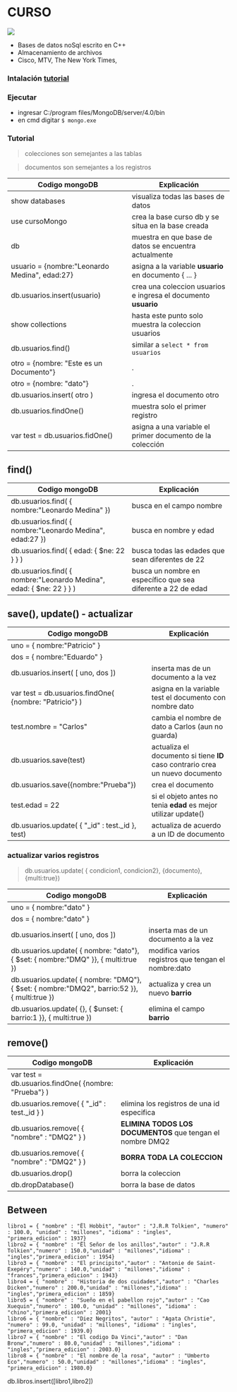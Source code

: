 CURSO
===================
![](https://cdn-images-1.medium.com/max/1600/1*Ce0gUe0LbnhL7ebnDGTp5w.png)

* Bases de datos noSql escrito en C++
* Almacenamiento de archivos
* Cisco, MTV, The New York Times, 

### Intalación [tutorial](https://docs.mongodb.com/manual/tutorial/install-mongodb-on-windows/)
### Ejecutar 
* ingresar C:/program files/MongoDB/server/4.0/bin
* en cmd digitar ```$ mongo.exe```
### Tutorial
> colecciones son semejantes a las tablas

> documentos son semejantes a los registros

Codigo mongoDB | Explicación 
------------- | -------------
show databases | visualiza todas las bases de datos
use cursoMongo | crea la base curso db y se situa en la base creada
db | muestra en que base de datos se encuentra actualmente
usuario = {nombre:"Leonardo Medina", edad:27} | asigna a la variable **usuario** en documento { ... }
db.usuarios.insert(usuario) | crea una coleccion usuarios e ingresa el documento **usuario**
show collections | hasta este punto solo muestra la coleccion usuarios 
db.usuarios.find() | similar a ````select * from usuarios````
otro = {nombre: "Este es un Documento"} | .
otro = {nombre: "dato"} | .
db.usuarios.insert( otro ) | ingresa el documento otro
db.usuarios.findOne() | muestra solo el primer registro
var test = db.usuarios.fidOne() | asigna a una variable el primer documento de la colección

## find()

Codigo mongoDB | Explicación 
------------- | -------------
db.usuarios.find( { nombre:"Leonardo Medina" }) | busca en el campo nombre
db.usuarios.find( { nombre:"Leonardo Medina", edad:27 }) | busca en nombre y edad
db.usuarios.find( { edad: { $ne: 22 } } ) | busca todas las edades que sean diferentes de 22
db.usuarios.find( { nombre:"Leonardo Medina",  edad: { $ne: 22 } } ) | busca un nombre en específico que sea diferente a 22 de edad

## save(), update() - actualizar

Codigo mongoDB | Explicación 
------------- | -------------
uno =  { nombre:"Patricio" }|
dos =  { nombre:"Eduardo" } |
db.usuarios.insert( [ uno, dos ]) | inserta mas de un documento a la vez
var test = db.usuarios.findOne( {nombre: "Patricio"} ) | asigna en la variable test el documento con nombre dato
test.nombre = "Carlos" | cambia el nombre de dato a Carlos (aun no guarda)
db.usuarios.save(test) | actualiza el documento si tiene **ID** caso contrario crea un nuevo documento
db.usuarios.save({nombre:"Prueba"}) | crea el documento
test.edad = 22 | si el objeto antes no tenia **edad** es mejor utilizar update()
db.usuarios.update( { "_id" : test._id }, test) | actualiza de acuerdo a un ID de documento

### actualizar varios registros

> db.usuarios.update( { condicion1, condicion2}, {documento}, {multi:true})

Codigo mongoDB | Explicación 
------------- | -------------
uno =  { nombre:"dato" }|
dos =  { nombre:"dato" } |
db.usuarios.insert( [ uno, dos ])| inserta mas de un documento a la vez
db.usuarios.update( { nombre: "dato"}, { $set: { nombre:"DMQ" }}, { multi:true })| modifica varios registros que tengan el nombre:dato
db.usuarios.update( { nombre: "DMQ"}, { $set: { nombre:"DMQ2", barrio:52 }}, { multi:true }) | actualiza y crea un nuevo **barrio** 
 db.usuarios.update( {}, { $unset: { barrio:1 }}, { multi:true }) |elimina el campo **barrio**
 
 ## remove()
 Codigo mongoDB | Explicación 
 ------------- | -------------
 var test = db.usuarios.findOne( {nombre: "Prueba"} )|
 db.usuarios.remove( { "_id" : test._id } )| elimina los registros de una id especifica
 db.usuarios.remove( { "nombre" : "DMQ2" } )| **ELIMINA TODOS LOS DOCUMENTOS** que tengan el nombre DMQ2
 db.usuarios.remove( { "nombre" : "DMQ2" } ) | **BORRA TODA LA COLECCION** 
 db.usuarios.drop()| borra la coleccion
 db.dropDatabase()| borra la base de datos
 
 ## Between
 
    libro1 = { "nombre" : "Ël Hobbit", "autor" : "J.R.R Tolkien", "numero" : 100.0, "unidad" : "millones", "idioma" : "ingles",  "primera_edicion" : 1937}
    libro2 = { "nombre" : "Ël Señor de los anillos","autor" : "J.R.R Tolkien","numero" : 150.0,"unidad" : "millones","idioma" : "ingles","primera_edicion" : 1954}
    libro3 = { "nombre" : "El principito","autor" : "Antonie de Saint-Exepéry","numero" : 140.0,"unidad" : "millones","idioma" : "frances","primera_edicion" : 1943}
    libro4 = { "nombre" : "Historia de dos cuidades","autor" : "Charles Dicken","numero" : 200.0,"unidad" : "millones","idioma" : "ingles","primera_edicion" : 1859}
    libro5 = { "nombre" : "Sueño en el pabellon rojo","autor" : "Cao Xuequin","numero" : 100.0, "unidad" : "millones", "idioma" : "chino","primera_edicion" : 2001}
    libro6 = { "nombre" : "Diez Negritos", "autor" : "Agata Christie", "numero" : 99.0, "unidad" : "millones", "idioma" : "ingles", "primera_edicion" : 1939.0}
    libro7 = { "nombre" : "El codigo Da Vinci","autor" : "Dan Bronw","numero" : 80.0,"unidad" : "millones","idioma" : "ingles","primera_edicion" : 2003.0}
    libro8 = { "nombre" : "El nombre de la rosa", "autor" : "Umberto Eco","numero" : 50.0,"unidad" : "millones","idioma" : "ingles", "primera_edicion" : 1980.0}

 db.libros.insert([libro1,libro2])
